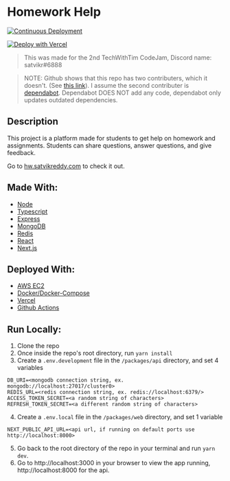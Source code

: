 # Homework Help

[![Continuous Deployment](https://github.com/SatvikR/homework-help/workflows/Continuous%20Deployment/badge.svg)](https://github.com/SatvikR/homework-help/actions?query=workflow%3A%22Continuous+Deployment%22)

[![Deploy with Vercel](https://vercel.com/button)](<https://vercel.com/new/git/external?repository-url=https%3A%2F%2Fgithub.com%2FSatvikR%2Fhomework-help&env=NEXT_PUBLIC_API_URL&envDescription=API%20URL%20Required%20for%20this%20app.%20(The%20public%20api%20is%20https%3A%2F%2Fhwapi.satvikreddy.com%2C%20Do%20not%20use%20a%20slash%20at%20the%20end)&project-name=homework-help-project&repo-name=homework-help-project>)

> This was made for the 2nd TechWithTim CodeJam, Discord name: satvikr#6888

> NOTE: Github shows that this repo has two contributers, which it doesn't. (See [this link](https://github.com/SatvikR/homework-help/graphs/contributors)). I assume the second contributer is [dependabot](https://github.blog/2020-06-01-keep-all-your-packages-up-to-date-with-dependabot/). Dependabot DOES NOT add any code, dependabot only updates outdated dependencies.

## Description

This project is a platform made for students to get help on homework and assignments. Students can share questions, answer questions, and give feedback.

Go to [hw.satvikreddy.com](https://hw.satvikreddy.com/) to check it out.

## Made With:

- [Node](https://nodejs.org/)
- [Typescript](https://www.typescriptlang.org/)
- [Express](https://expressjs.com/)
- [MongoDB](https://www.mongodb.com/)
- [Redis](https://redis.io/)
- [React](https://reactjs.org/)
- [Next.js](https://nextjs.org/)

## Deployed With:

- [AWS EC2](https://aws.amazon.com/ec2/)
- [Docker/Docker-Compose](https://www.docker.com/)
- [Vercel](https://vercel.com/)
- [Github Actions](https://github.com/features/actions)

## Run Locally:

1. Clone the repo
1. Once inside the repo's root directory, run `yarn install`
1. Create a `.env.development` file in the `/packages/api` directory, and set 4 variables
```
DB_URI=<mongodb connection string, ex. mongodb://localhost:27017/cluster0>
REDIS_URL=<redis connection string, ex. redis://localhost:6379/>
ACCESS_TOKEN_SECRET=<a random string of characters>
REFRESH_TOKEN_SECRET=<a different random string of characters>
```
4. Create a `.env.local` file in the `/packages/web` directory, and set 1 variable
```
NEXT_PUBLIC_API_URL=<api url, if running on default ports use http://localhost:8000>
```
5. Go back to the root directory of the repo in your terminal and run `yarn dev`.
6. Go to http://localhost:3000 in your browser to view the app running, http://localhost:8000 for the api.
